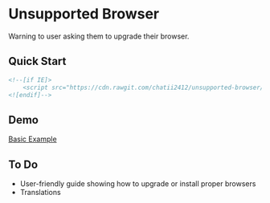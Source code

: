 # Unsupported Browser

Warning to user asking them to upgrade their browser.

## Quick Start

``` html
<!--[if IE]>
	<script src="https://cdn.rawgit.com/chatii2412/unsupported-browser/v0.1.2/ko.js"></script>
<![endif]-->
```

## Demo

[Basic Example](https://chatoo2412.github.io/unsupported-browser/examples/basic-example.html)

## To Do

* User-friendly guide showing how to upgrade or install proper browsers
* Translations
